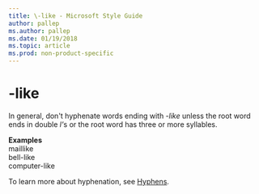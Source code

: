 ```yaml
---
title: \-like - Microsoft Style Guide
author: pallep
ms.author: pallep
ms.date: 01/19/2018
ms.topic: article
ms.prod: non-product-specific
---
```


# \-like

In general, don't hyphenate words ending with *-like* unless the root word ends in double <em>l'</em>s or the root word has three or more syllables. 

**Examples**  
maillike  
bell-like  
computer-like

To learn more about hyphenation, see [Hyphens](/style-guide/punctuation/dashes-hyphens/hyphens).
